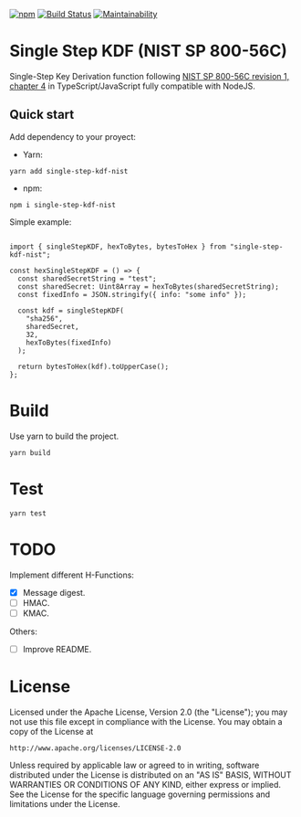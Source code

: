 [![npm](https://img.shields.io/npm/v/single-step-kdf-nist)](https://www.npmjs.com/package/single-step-kdf-nist)
[![Build Status](https://travis-ci.org/sechosebio/single-step-kdf-nist.svg?branch=master)](https://travis-ci.org/sechosebio/single-step-kdf-nist)
[![Maintainability](https://api.codeclimate.com/v1/badges/1ab74c42039ea1c279f8/maintainability)](https://codeclimate.com/github/sechosebio/single-step-kdf-nist/maintainability)

# Single Step KDF (NIST SP 800-56C)

Single-Step Key Derivation function following [NIST SP 800-56C revision 1, chapter 4](https://nvlpubs.nist.gov/nistpubs/SpecialPublications/NIST.SP.800-56Cr1.pdf) in TypeScript/JavaScript fully compatible with NodeJS.

## Quick start

Add dependency to your proyect:

- Yarn:

`yarn add single-step-kdf-nist`

- npm:

`npm i single-step-kdf-nist`

Simple example:

```

import { singleStepKDF, hexToBytes, bytesToHex } from "single-step-kdf-nist";

const hexSingleStepKDF = () => {
  const sharedSecretString = "test";
  const sharedSecret: Uint8Array = hexToBytes(sharedSecretString);
  const fixedInfo = JSON.stringify({ info: "some info" });

  const kdf = singleStepKDF(
    "sha256",
    sharedSecret,
    32,
    hexToBytes(fixedInfo)
  );

  return bytesToHex(kdf).toUpperCase();
};

```

# Build

Use yarn to build the project.

`yarn build`

# Test

`yarn test`

# TODO

Implement different H-Functions:

- [x] Message digest.
- [ ] HMAC.
- [ ] KMAC.

Others:

- [ ] Improve README.

# License

Licensed under the Apache License, Version 2.0 (the "License");
you may not use this file except in compliance with the License.
You may obtain a copy of the License at

    http://www.apache.org/licenses/LICENSE-2.0

Unless required by applicable law or agreed to in writing, software
distributed under the License is distributed on an "AS IS" BASIS,
WITHOUT WARRANTIES OR CONDITIONS OF ANY KIND, either express or implied.
See the License for the specific language governing permissions and
limitations under the License.
